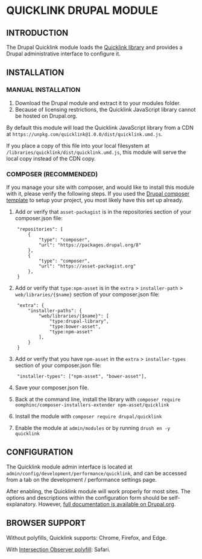 # QUICKLINK DRUPAL MODULE

## INTRODUCTION

The Drupal Quicklink module loads the
[Quicklink library](https://github.com/GoogleChromeLabs/quicklink) and provides
a Drupal administrative interface to configure it.


## INSTALLATION


### MANUAL INSTALLATION
1. Download the Drupal module and extract it to your modules folder.
2. Because of licensing restrictions, the Quicklink JavaScript library cannot
be hosted on Drupal.org.

By default this module will load the Quicklink JavaScript library from a CDN at
`https://unpkg.com/quicklink@1.0.0/dist/quicklink.umd.js`.

If you place a copy of this file into your local filesystem at
`/libraries/quicklink/dist/quicklink.umd.js`, this module will serve the local copy 
instead of the CDN copy.


### COMPOSER (RECOMMENDED)
If you manage your site with composer, and would like to install this module
with it, please verify the following steps. If you used the [Drupal composer
template](https://github.com/drupal-composer/drupal-project) to setup your
project, you most likely have this set up already.

1. Add or verify that `asset-packagist` is in the repositories section of your
composer.json file:

```
    "repositories": [
        {
            "type": "composer",
            "url": "https://packages.drupal.org/8"
        },
        {
            "type": "composer",
            "url": "https://asset-packagist.org"
        },
    }
```

2. Add or verify that `type:npm-asset`  is in the `extra` > `installer-path` >
`web/libraries/{$name}` section of your composer.json file:

```
    "extra": {
        "installer-paths": {
            "web/libraries/{$name}": [
                "type:drupal-library",
                "type:bower-asset",
                "type:npm-asset"
            ],
        }
    }
```

3. Add or verify that you have `npm-asset` in the `extra` > `installer-types`
section of your composer.json file:

```
    "installer-types": ["npm-asset", "bower-asset"],
```

4. Save your composer.json file.

5. Back at the command line, install the library with
`composer require oomphinc/composer-installers-extender npm-asset/quicklink`

6. Install the module with `composer require drupal/quicklink`

7. Enable the module at `admin/modules` or by running `drush en -y quicklink`


## CONFIGURATION

The Quicklink module admin interface is located at
`admin/config/development/performance/quicklink`, and can be accessed from a tab on the development
/ performance settings page.

After enabling, the Quicklink module will work properly for most sites. The options and descriptions within the
configuration form should be self-explanatory. However, 
[full documentation is available on Drupal.org](https://www.drupal.org/docs/8/modules/quicklink).


## BROWSER SUPPORT

Without polyfills, Quicklink supports:
Chrome, Firefox, and Edge.

With [Intersection Observer polyfill](https://github.com/w3c/IntersectionObserver/tree/master/polyfill):
Safari.
